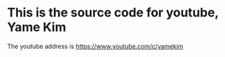 # This is the source code for youtube, Yame Kim

The youtube address is https://www.youtube.com/c/yamekim